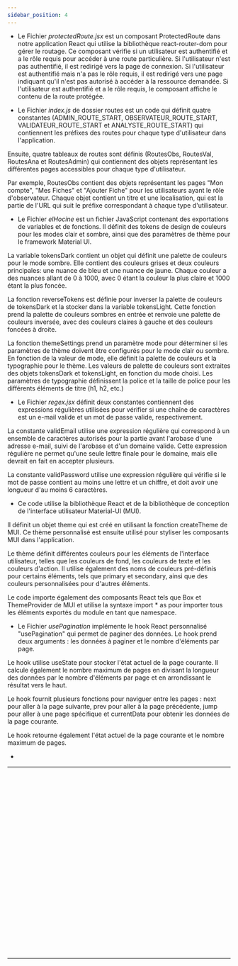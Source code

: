 ```yaml
---
sidebar_position: 4
---
```


<table Style="width: 100%; border-top: 1px solid transparent;">
  <tr Style="display: flex;">
    <td Style="width: 3500px;   border: 1px solid transparent;  text-align: center; align: middle; margin-top:200px; ">

![image](/img/frontutils.png)

 </td>
 <td Style=" border: 1px solid transparent;">
<th>
Le dossier utils est un dossier de dossier qui contient l'ensemble des fonctions utiliser dans notre application
</th>


- Le Fichier *protectedRoute.jsx* est un composant ProtectedRoute dans notre application React qui utilise la bibliothèque react-router-dom pour gérer le routage. Ce composant vérifie si un utilisateur est authentifié et a le rôle requis pour accéder à une route particulière. Si l'utilisateur n'est pas authentifié, il est redirigé vers la page de connexion. Si l'utilisateur est authentifié mais n'a pas le rôle requis, il est redirigé vers une page indiquant qu'il n'est pas autorisé à accéder à la ressource demandée. Si l'utilisateur est authentifié et a le rôle requis, le composant affiche le contenu de la route protégée.

- Le Fichier *index.js* de dossier routes est un code qui définit quatre constantes (ADMIN_ROUTE_START, OBSERVATEUR_ROUTE_START, VALIDATEUR_ROUTE_START et ANALYSTE_ROUTE_START) qui contiennent les préfixes des routes pour chaque type d'utilisateur dans l'application.

Ensuite, quatre tableaux de routes sont définis (RoutesObs, RoutesVal, RoutesAna et RoutesAdmin) qui contiennent des objets représentant les différentes pages accessibles pour chaque type d'utilisateur.

Par exemple, RoutesObs contient des objets représentant les pages "Mon compte", "Mes Fiches" et "Ajouter Fiche" pour les utilisateurs ayant le rôle d'observateur. Chaque objet contient un titre et une localisation, qui est la partie de l'URL qui suit le préfixe correspondant à chaque type d'utilisateur.

- Le Fichier *elHocine* est un fichier JavaScript contenant des exportations de variables et de fonctions. Il définit des tokens de design de couleurs pour les modes clair et sombre, ainsi que des paramètres de thème pour le framework Material UI.

La variable tokensDark contient un objet qui définit une palette de couleurs pour le mode sombre. Elle contient des couleurs grises et deux couleurs principales: une nuance de bleu et une nuance de jaune. Chaque couleur a des nuances allant de 0 à 1000, avec 0 étant la couleur la plus claire et 1000 étant la plus foncée.

La fonction reverseTokens est définie pour inverser la palette de couleurs de tokensDark et la stocker dans la variable tokensLight. Cette fonction prend la palette de couleurs sombres en entrée et renvoie une palette de couleurs inversée, avec des couleurs claires à gauche et des couleurs foncées à droite.

La fonction themeSettings prend un paramètre mode pour déterminer si les paramètres de thème doivent être configurés pour le mode clair ou sombre. En fonction de la valeur de mode, elle définit la palette de couleurs et la typographie pour le thème. Les valeurs de palette de couleurs sont extraites des objets tokensDark et tokensLight, en fonction du mode choisi. Les paramètres de typographie définissent la police et la taille de police pour les différents éléments de titre (h1, h2, etc.)

- Le Fichier *regex.jsx* définit deux constantes contiennent des expressions régulières utilisées pour vérifier si une chaîne de caractères est un e-mail valide et un mot de passe valide, respectivement.

La constante validEmail utilise une expression régulière qui correspond à un ensemble de caractères autorisés pour la partie avant l'arobase d'une adresse e-mail, suivi de l'arobase et d'un domaine valide. Cette expression régulière ne permet qu'une seule lettre finale pour le domaine, mais elle devrait en fait en accepter plusieurs.

La constante validPassword utilise une expression régulière qui vérifie si le mot de passe contient au moins une lettre et un chiffre, et doit avoir une longueur d'au moins 6 caractères.

- Ce code utilise la bibliothèque React et de la bibliothèque de conception de l'interface utilisateur Material-UI (MUI).

Il définit un objet theme qui est créé en utilisant la fonction createTheme de MUI. Ce thème personnalisé est ensuite utilisé pour styliser les composants MUI dans l'application.

Le thème définit différentes couleurs pour les éléments de l'interface utilisateur, telles que les couleurs de fond, les couleurs de texte et les couleurs d'action. Il utilise également des noms de couleurs pré-définis pour certains éléments, tels que primary et secondary, ainsi que des couleurs personnalisées pour d'autres éléments.

Le code importe également des composants React tels que Box et ThemeProvider de MUI et utilise la syntaxe import * as pour importer tous les éléments exportés du module en tant que namespace.

- Le Fichier *usePagination* implémente le hook React personnalisé "usePagination" qui permet de paginer des données. Le hook prend deux arguments : les données à paginer et le nombre d'éléments par page.

Le hook utilise useState pour stocker l'état actuel de la page courante. Il calcule également le nombre maximum de pages en divisant la longueur des données par le nombre d'éléments par page et en arrondissant le résultat vers le haut.

Le hook fournit plusieurs fonctions pour naviguer entre les pages : next pour aller à la page suivante, prev pour aller à la page précédente, jump pour aller à une page spécifique et currentData pour obtenir les données de la page courante.

Le hook retourne également l'état actuel de la page courante et le nombre maximum de pages.

- 

</td>
</tr>
</table>